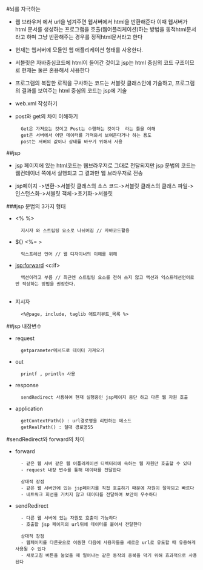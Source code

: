 #뇌를 자극하는 

- 웹 브라우저 에서 url을 넘겨주면 웹서버에서 html을 반환해준다 이때 웹서버가 html 문서를 생성하는 프로그램을 호출(웹어플리케이션)하는 방법을 동적html문서 라고 하며 그냥 반환해주는 경우를 정적html문서라고 한다

- 현재는 웹서버에 모듈인 웹 애플리케이션 형태를 사용한다.

- 서블릿은 자바중심코드에 html이 들어간 것이고  jsp는 html 중심의 코드 구조이므로 현재는 둘은 혼용해서 사용한다

- 프로그램의 복잡한 로직을 구사하는 코드는 서블릿 클래스안에 기술하고, 프로그램의 결과를 보여주는 html 중심의 코드는 jsp에 기술


- web.xml 작성하기
- post와 get의 차이 이해하기

		Get은 가져오는 것이고 Post는 수행하는 것이다  라는 틀을 이해
		get은 서버에서 어떤 데이터를 가져와서 보여준다거나 하는 용도
		post는 서버의 값이나 상태를 바꾸기 위해서 사용
		


##jsp

- jsp 페이지에 있는 html코드는 웹브라우저로 그대로 전달되지만 jsp 문법의 코드는 웹컨테이너 쪽에서 실행되고 그 결과만 웹 브라우저로 전송

- jsp페이지 ->변환->서블릿 클래스의 소스 코드->서블릿 클래스의 클래스 파일->인스턴스화->서블릿 객체->초기화->서블릿



###jsp 문법의 3가지 형태

- <% %>

		지시자 와 스트립팅 요소로 나뉘어짐 // 자바코드활용


- ${} <%= >

		익스프레션 언어 // 웹 디자이너의 이해를 위해
		
- <jsp:forward> <c:if>

		액션이라고 부름 // 최근엔 스트립팅 요소를 전혀 쓰지 않고 액션과 익스프레션언어로만 작상하는 방법을 권장한다.
		
		
		
##


- 지시자 
	
		<%@page, include, taglib 애트리뷰트_목록 %> 
		
		

##jsp 내장변수

- request

		getparameter메서드로 데이터 가져오기
- out

		printf , println 사용
		
- response

		sendRedirect 사용하여 현재 실행중인 jsp페이지 중단 하고 다른 웹 자원 호출
		

- application

		getContextPath() : url경로명을 리턴하는 메소드
		getRealPath() : 절대 경로명55 
		
		

#sendRedirect와 forward의 차이

- forward

		- 같은 웹 서버 같은 웹 어플리케이션 디렉터리에 속하는 웹 자원만 호출할 수 있다
		- request 내장 변수를 통해 데이터를 전달한다
		
		상대적 장점
		- 같은 웹 서버안에 있는 jsp페이지를 직접 호출하기 때문에 자원이 절약되고 빠르다
		- 네트워크 회선을 거치지 않고 데이터를 전달하여 보안이 우수하다

		
		
- sendRedirect

		- 다른 웹 서버에 있는 자원도 호출이 가능하다
		- 호출할 jsp 페이지의 url뒤에 데이터를 붙여서 전달한다

		상대적 장점
		- 웹페이지를 다른곳으로 이동한 다음에 사용자들을 새로운 url로 유도할 때 유용하게 사용될 수 있다
		- 새로고침 버튼을 눌었을 때 일어나는 같은 동작의 중복을 막기 위해 효과적으로 사용된다
	
	
